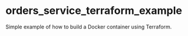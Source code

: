 # orders_service_terraform_example
Simple example of how to build a Docker container using Terraform.
